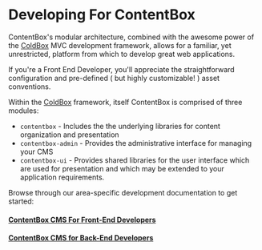 # Developing For ContentBox

ContentBox's modular architecture, combined with the awesome power of the [ColdBox](https://www.ortussolutions.com/products/coldbox) MVC development framework, allows for a familiar, yet unrestricted, platform from which to develop great web applications.

If you're a Front End Developer, you'll appreciate the straightforward configuration and pre-defined ( but highly customizable! ) asset conventions.  

Within the [ColdBox](https://www.ortussolutions.com/products/coldbox) framework, itself ContentBox is comprised of three modules:

* `contentbox` - Includes the the underlying libraries for content organization and presentation
* `contentbox-admin` - Provides the administrative interface for managing your CMS
* `contentbox-ui` - Provides shared libraries for the user interface which are used for presentation and which may be extended to your application requirements.

Browse through our area-specific development documentation to get started:

#### [ContentBox CMS For Front-End Developers](https://contentbox.ortusbooks.com/developing/developing-for-contentbox/front-end-development)

#### [ContentBox CMS for Back-End Developers](https://contentbox.ortusbooks.com/developing/developing-for-contentbox/back-end-development)
